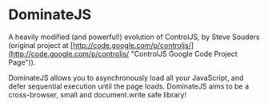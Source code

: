 DominateJS
==========

A heavily modified (and powerful!) evolution of ControlJS, by Steve Souders (original project at [http://code.google.com/p/controljs/](http://code.google.com/p/controljs/ "ControlJS Google Code Project Page")).

DominateJS allows you to asynchronously load all your JavaScript, and defer sequential execution until the page loads. DominateJS aims to be a cross-browser, small and document.write safe library!